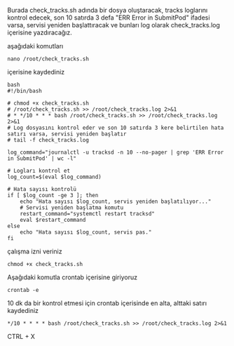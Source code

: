 Burada check_tracks.sh adında bir dosya oluştaracak, tracks loglarını kontrol edecek, 
son 10 satırda 3 defa "ERR Error in SubmitPod" ifadesi varsa, servisi yeniden başlattıracak ve bunları log olarak check_tracks.log içerisine yazdıracağız.

aşağıdaki komutları 
    
    nano /root/check_tracks.sh 
içerisine kaydediniz

    bash
    #!/bin/bash
    
    # chmod +x check_tracks.sh
    # /root/check_tracks.sh >> /root/check_tracks.log 2>&1
    # * */10 * * * bash /root/check_tracks.sh >> /root/check_tracks.log 2>&1
    # Log dosyasını kontrol eder ve son 10 satırda 3 kere belirtilen hata satırı varsa, servisi yeniden başlatır
    # tail -f check_tracks.log
    
    log_command="journalctl -u tracksd -n 10 --no-pager | grep 'ERR Error in SubmitPod' | wc -l"
    
    # Logları kontrol et
    log_count=$(eval $log_command)
    
    # Hata sayısı kontrolü
    if [ $log_count -ge 3 ]; then
        echo "Hata sayısı $log_count, servis yeniden başlatılıyor..."
        # Servisi yeniden başlatma komutu
        restart_command="systemctl restart tracksd"
        eval $restart_command
    else
        echo "Hata sayısı $log_count, servis pas."
    fi

çalışma izni veriniz

    chmod +x check_tracks.sh


Aşağıdaki komutla crontab içerisine giriyoruz

    crontab -e

10 dk da bir kontrol etmesi için crontab içerisinde en alta, alttaki satırı kaydediniz

    */10 * * * * bash /root/check_tracks.sh >> /root/check_tracks.log 2>&1
CTRL + X



